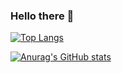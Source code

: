 ### Hello there 👋

[![Top Langs](https://github-readme-stats.vercel.app/api/top-langs/?username=joaogabrielferr)](https://github.com/anuraghazra/github-readme-stats)


[![Anurag's GitHub stats](https://github-readme-stats.vercel.app/api?username=joaogabrielferr)](https://github.com/anuraghazra/github-readme-stats&theme=radical)


<!--
**joaogabrielferr/joaogabrielferr** is a ✨ _special_ ✨ repository because its `README.md` (this file) appears on your GitHub profile.

Here are some ideas to get you started:

- 🔭 I’m currently working on ...
- 🌱 I’m currently learning ...
- 👯 I’m looking to collaborate on ...
- 🤔 I’m looking for help with ...
- 💬 Ask me about ...
- 📫 How to reach me: ...
- 😄 Pronouns: ...
- ⚡ Fun fact: ...
-->
